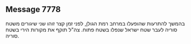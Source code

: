 ## Message 7778

בהמשך להתרעות שהופעלו במרחב רמת הגולן, לפני זמן קצר זוהו שני שיגורים משטח סוריה לעבר שטח ישראל שנפלו בשטח פתוח. 
צה"ל תוקף את מקורות הירי בשטח סוריה.

